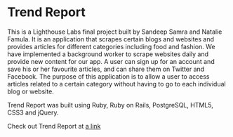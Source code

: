 Trend Report
============

This is a Lighthouse Labs final project built by Sandeep Samra and Natalie Famula. It is an application that scrapes certain blogs and websites and provides articles for different categories including food and fashion. We have implemented a background worker to scrape websites daily and provide new content for our app. A user can sign up for an account and save his or her favourite articles, and can share them on Twitter and Facebook. The purpose of this application is to allow a user to access articles related to a certain category without having to go to each individual blog or website.

Trend Report was built using Ruby, Ruby on Rails, PostgreSQL, HTML5, CSS3 and jQuery.

Check out Trend Report at [a link](http://www.trend-report.herokuapp.com)
